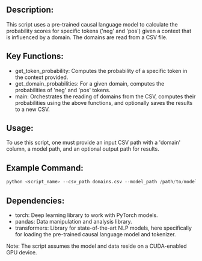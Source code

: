 ## Description:
This script uses a pre-trained causal language model to calculate the probability scores
for specific tokens ('neg' and 'pos') given a context that is influenced by a domain.
The domains are read from a CSV file.

## Key Functions:
- get_token_probability: Computes the probability of a specific token in the context provided.
- get_domain_probabilities: For a given domain, computes the probabilities of 'neg' and 'pos' tokens.
- main: Orchestrates the reading of domains from the CSV, computes their probabilities using the above functions, and optionally saves the results to a new CSV.

## Usage:
To use this script, one must provide an input CSV path with a 'domain' column, a model path, and an optional output path for results.

## Example Command:
```python
python <script_name> --csv_path domains.csv --model_path /path/to/model/dir --output_path results.csv
```

## Dependencies:
- torch: Deep learning library to work with PyTorch models.
- pandas: Data manipulation and analysis library.
- transformers: Library for state-of-the-art NLP models, here specifically for loading the pre-trained causal language model and tokenizer.

Note:
The script assumes the model and data reside on a CUDA-enabled GPU device.
